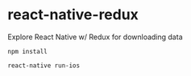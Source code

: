 # react-native-redux
Explore React Native w/ Redux for downloading data

`npm install`

`react-native run-ios`
